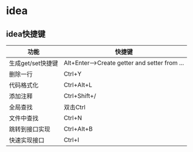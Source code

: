# idea
## idea快捷键
| 功能           | 快捷键        |
| -------------- | ------------- |
| 生成get/set快捷键 | Alt+Enter—>Create getter and setter from ... |
|删除一行|Ctrl+Y| 
|代码格式化|Ctrl+Alt+L|
|添加注释|Ctrl+Shift+/|
|全局查找|双击Ctrl|
|文件中查找|Ctrl+N|
|跳转到接口实现|Ctrl+Alt+B|
|快速实现接口|Ctrl+I|
